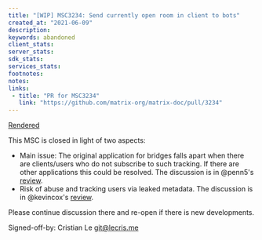 ```yaml
---
title: "[WIP] MSC3234: Send currently open room in client to bots"
created_at: "2021-06-09"
description:
keywords: abandoned
client_stats:
server_stats:
sdk_stats:
services_stats:
footnotes:
notes:
links:
 - title: "PR for MSC3234"
   link: "https://github.com/matrix-org/matrix-doc/pull/3234"
---
```

[Rendered](https://github.com/LecrisUT/matrix-doc/blob/client_bot-active-room/proposals/3234-client-bot-current-active-room.md)

This MSC is closed in light of two aspects:
- Main issue: The original application for bridges falls apart when there are clients/users who do not subscribe to such tracking. If there are other applications this could be resolved. The discussion is in @penn5's [review](https://github.com/matrix-org/matrix-doc/pull/3234#discussion_r650172647).
- Risk of abuse and tracking users via leaked metadata. The discussion is in @kevincox's [review](https://github.com/matrix-org/matrix-doc/pull/3234#discussion_r649537731).

Please continue discussion there and re-open if there is new developments.

Signed-off-by: Cristian Le git@lecris.me
